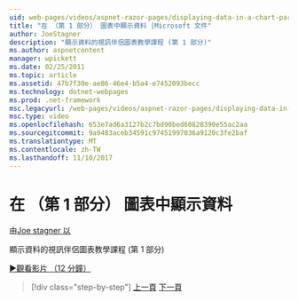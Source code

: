```yaml
---
uid: web-pages/videos/aspnet-razor-pages/displaying-data-in-a-chart-part-1
title: "在 （第 1 部分） 圖表中顯示資料 |Microsoft 文件"
author: JoeStagner
description: "顯示資料的視訊伴侶圖表教學課程 (第 1 部分)"
ms.author: aspnetcontent
manager: wpickett
ms.date: 02/25/2011
ms.topic: article
ms.assetid: 47b7f30e-ae86-46e4-b5a4-e7452093becc
ms.technology: dotnet-webpages
ms.prod: .net-framework
msc.legacyurl: /web-pages/videos/aspnet-razor-pages/displaying-data-in-a-chart-part-1
msc.type: video
ms.openlocfilehash: 653e7ad6a3127b2c7bd90bed60828390e55ac2aa
ms.sourcegitcommit: 9a9483aceb34591c97451997036a9120c3fe2baf
ms.translationtype: MT
ms.contentlocale: zh-TW
ms.lasthandoff: 11/10/2017
---
```

<a name="displaying-data-in-a-chart-part-1"></a>在 （第 1 部分） 圖表中顯示資料
====================
由[Joe stagner 以](https://github.com/JoeStagner)

顯示資料的視訊伴侶圖表教學課程 (第 1 部分)

[&#9654;觀看影片 （12 分鐘）](https://channel9.msdn.com/Blogs/ASP-NET-Site-Videos/displaying-data-in-a-chart-part-1)

>[!div class="step-by-step"]
[上一頁](displaying-data-in-a-grid.md)
[下一頁](displaying-data-in-a-chart-part-2.md)

